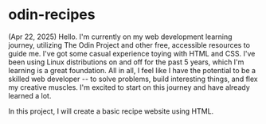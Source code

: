 # odin-recipes
(Apr 22, 2025) Hello. I'm currently on my web development learning journey, utilizing The Odin Project and other free, accessible resources to guide me. I've got some casual experience toying with HTML and CSS. I've been using Linux distributions on and off for the past 5 years, which I'm learning is a great foundation. All in all, I feel like I have the potential to be a skilled web developer -- to solve problems, build interesting things, and flex my creative muscles. I'm excited to start on this journey and have already learned a lot.

In this project, I will create a basic recipe website using HTML.